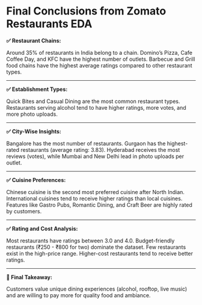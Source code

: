 # Final Conclusions from Zomato Restaurants EDA

**✅ Restaurant Chains:**

Around 35% of restaurants in India belong to a chain.
Domino’s Pizza, Cafe Coffee Day, and KFC have the highest number of outlets.
Barbecue and Grill food chains have the highest average ratings compared to other restaurant types.

---
**✅ Establishment Types:**

Quick Bites and Casual Dining are the most common restaurant types.
Restaurants serving alcohol tend to have higher ratings, more votes, and more photo uploads.

---
**✅ City-Wise Insights:**

Bangalore has the most number of restaurants.
Gurgaon has the highest-rated restaurants (average rating: 3.83).
Hyderabad receives the most reviews (votes), while Mumbai and New Delhi lead in photo uploads per outlet.

---
**✅ Cuisine Preferences:**

Chinese cuisine is the second most preferred cuisine after North Indian.
International cuisines tend to receive higher ratings than local cuisines.
Features like Gastro Pubs, Romantic Dining, and Craft Beer are highly rated by customers.

---
**✅ Rating and Cost Analysis:**

Most restaurants have ratings between 3.0 and 4.0.
Budget-friendly restaurants (₹250 - ₹800 for two) dominate the dataset.
Few restaurants exist in the high-price range.
Higher-cost restaurants tend to receive better ratings.

---
**📌 Final Takeaway:**

Customers value unique dining experiences (alcohol, rooftop, live music) and are willing to pay more for quality food and ambiance.
